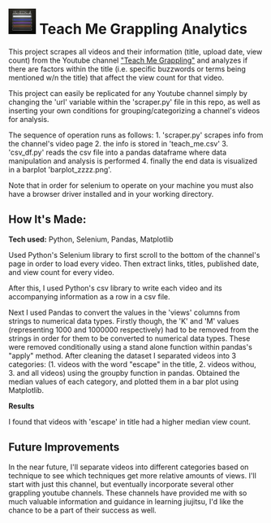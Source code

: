 # <img src='belts.jpeg' height='50'></a> Teach Me Grappling Analytics
This project scrapes all videos and their information (title, upload date, view count) from the Youtube channel ["Teach Me Grappling"](https://www.youtube.com/channel/UC8X1oaFtxTGGAueI-sWE4Mg) and analyzes if there are factors within the title (i.e. specific buzzwords or terms being mentioned w/n the title) that affect the view count for that video. 

This project can easily be replicated for any Youtube channel simply by changing the 'url' variable within the 'scraper.py' file in this repo, as well as inserting your own conditions for grouping/categorizing a channel's videos for analysis. 

The sequence of operation runs as follows: 1. 'scraper.py' scrapes info from the channel's video page 2. the info is stored in 'teach_me.csv' 3. 'csv_df.py' reads the csv file into a pandas dataframe where data manipulation and analysis is performed 4. finally the end data is visualized in a barplot 'barplot_zzzz.png'.

Note that in order for selenium to operate on your machine you must also have a browser driver installed and in your working directory.

## How It's Made:

**Tech used:** Python, Selenium, Pandas, Matplotlib

Used Python's Selenium library to first scroll to the bottom of the channel's page in order to load every video. Then extract links, titles, published date, and view count for every video. 

After this, I used Python's csv library to write each video and its accompanying information as a row in a csv file.

Next I used Pandas to convert the values in the 'views' columns from strings to numerical data types. Firstly though, the 'K' and 'M' values (representing 1000 and 1000000 respectively) had to be removed from the strings in order for them to be converted to numerical data types. These were removed conditionally using a stand alone function within pandas's "apply" method. After cleaning the dataset I separated videos into 3 categories: (1. videos with the word "escape" in the title, 2. videos withou, 3. and all videos) using the groupby function in pandas. Obtained the median values of each category, and plotted them in a bar plot using Matplotlib. 

**Results**

I found that videos with 'escape' in title had a higher median view count.

## Future Improvements

In the near future, I'll separate videos into different categories based on technique to see which techniques get more relative amounts of views. I'll start with just this channel, but eventually incorporate several other grappling youtube channels. These channels have provided me with so much valuable information and guidance in learning jiujitsu, I'd like the chance to be a part of their success as well.
